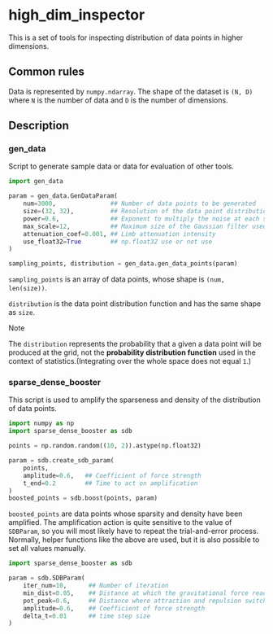 # high_dim_inspector
This is a set of tools for inspecting distribution of data points in higher dimensions.

## Common rules
Data is represented by `numpy.ndarray`.
The shape of the dataset is `(N, D)` where `N` is the number of data and `D` is the number of dimensions.

## Description
### gen_data
Script to generate sample data or data for evaluation of other tools.

```python
import gen_data

param = gen_data.GenDataParam(
    num=3000,               ## Number of data points to be generated
    size=(32, 32),          ## Resolution of the data point distribution function used to generate the data
    power=0.6,              ## Exponent to multiply the noise at each scale used to generate the data point distribution function
    max_scale=12,           ## Maximum size of the Gaussian filter used to generate the data point distribution function
    attenuation_coef=0.001, ## Limb attenuation intensity
    use_float32=True        ## np.float32 use or not use
)

sampling_points, distribution = gen_data.gen_data_points(param)
```

`sampling_points` is an array of data points, whose shape is `(num, len(size))`.

`distribution` is the data point distribution function and has the same shape as `size`.
> [!NOTE]
> The `distribution` represents the probability that a given a data point will be produced at the grid,
> not the **probability distribution function** used in the context of statistics.(Integrating over the whole space does not equal `1`.)

### sparse_dense_booster
This script is used to amplify the sparseness and density of the distribution of data points.

```python
import numpy as np
import sparse_dense_booster as sdb

points = np.random.random((10, 2)).astype(np.float32)

param = sdb.create_sdb_param(
    points,
    amplitude=0.6,   ## Coefficient of force strength
    t_end=0.2        ## Time to act on amplification
)
boosted_points = sdb.boost(points, param)
```

`boosted_points` are data points whose sparsity and density have been amplified.
The amplification action is quite sensitive to the value of `SDBParam`, so you will most likely have to repeat the trial-and-error process.
Normally, helper functions like the above are used, but it is also possible to set all values manually.

```python
import sparse_dense_booster as sdb

param = sdb.SDBParam(
    iter_num=10,      ## Number of iteration
    min_dist=0.05,    ## Distance at which the gravitational force reaches its maximum value
    pot_peak=0.6,     ## Distance where attraction and repulsion switch
    amplitude=0.6,    ## Coefficient of force strength
    delta_t=0.01      ## time step size
)
```